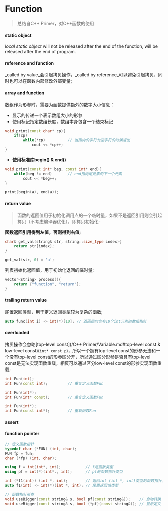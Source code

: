 # Function

> 总结自C++ Primer，对C++函数的使用

#### static object

_local static object_ will not be released  after the end of the function, will be released after the end of program.

#### reference and function

_called by value_会引起拷贝操作，_called by reference_可以避免引起拷贝，同时也可以在函数内部修改外部变量;

#### array and function

数组作为形参时，需要为函数提供额外的数字大小信息：
- 显示的传递一个表示数组大小的形参
- 使用标记指定数组长度，数组本身包含一个结束标记
```c++
void print(const char* cp){
	if(cp)
		while(*cp)			// 当指向的字符为空字符的时候退出
			cout << *cp++;
}
```
- **使用标准库begin() & end()**
```c++
void print(const int* beg, const int* end){
	while(beg != end)		// end指向尾元素的下一个元素
		cout << *beg++;
}

print(begin(a), end(a));
```

#### return value
> 函数的返回值用于初始化调用点的一个临时量，如果不是返回引用则会引起拷贝（不考虑编译器优化），即拷贝初始化;

**函数返回引用得到左值，否则得到右值;**
```c++
char& get_val(string& str, string::size_type index){
	return str[index];
}

get_val(str, 0) = 'a';
```
列表初始化返回值，用于初始化返回的临时量;
```c++
vector<string> process(){
	return {"function", "return"};
}
```

#### trailing return value

尾置返回类型，用于定义返回类型较为复杂的函数;
```c++
auto func(int i) -> int(*)[10]; // 返回指向含有10个int元素的数组指针
```

#### overloaded
拷贝操作会忽略[top-level const](/C++ Primer/Variable.md#top-level const & low-level const)(`int* const p`)，所以一个拥有top-level const的形参无法和一个没有top-level const的形参区分开，所以通过区分形参是否具有top-level const是无法实现函数重载，相反可以通过区分low-level const的形参实现函数重载;
```c++
int Fun(int);
int Fun(const int);			// 重复定义函数Fun

int Fun(int*);
int Fun(int* const);		// 重复定义函数Fun

int Fun(int*);
int Fun(const int*);		// 重载函数Fun
```

#### assert

#### function pointer

```c++
// 定义函数指针
typedef char (*FUN) (int, char);
FUN fp = fun;
char (*fp) (int, char);

using f = int(int*, int);			// f是函数类型
using pf = int(*)(int*., int);		// pf是函数指针类型

int (*f1(int)) (int *, int); 		// 返回int (int *, int)类型的函数指针，函数参数为(int)
auto f1(int) -> int(*)(int *, int); // 尾置返回值类型

// 函数指针形参
void useBigger(const string& s, bool pf(const string&));	// 自动转换
void useBigger(const string& s, bool (*pf)(const string&));	// 显示定义
```